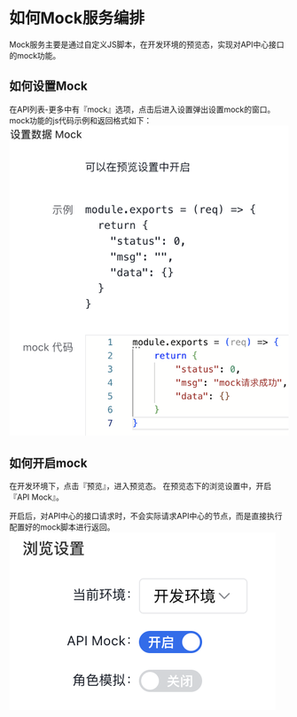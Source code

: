# 如何Mock服务编排

Mock服务主要是通过自定义JS脚本，在开发环境的预览态，实现对API中心接口的mock功能。

## 如何设置Mock

在API列表-更多中有『mock』选项，点击后进入设置弹出设置mock的窗口。mock功能的js代码示例和返回格式如下：
![image](../../static/img/API/API编排/mock-settings.png)

## 如何开启mock

在开发环境下，点击『预览』，进入预览态。 在预览态下的浏览设置中，开启『API Mock』。

开启后，对API中心的接口请求时，不会实际请求API中心的节点，而是直接执行配置好的mock脚本进行返回。
![image](../../static/img/API/API编排/mock-swtich.png)


